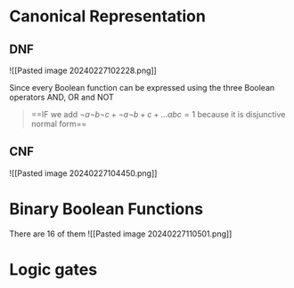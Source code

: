 # Canonical Representation
## DNF
![[Pasted image 20240227102228.png]]

Since every Boolean function can be expressed using the three Boolean operators AND, OR and NOT  
> ==IF we add $\neg a \neg b \neg c + \neg a \neg b + c +... abc = 1$ because it is disjunctive normal form==

## CNF
![[Pasted image 20240227104450.png]]

# Binary Boolean Functions 
There are 16 of them 
![[Pasted image 20240227110501.png]]
# Logic gates 

